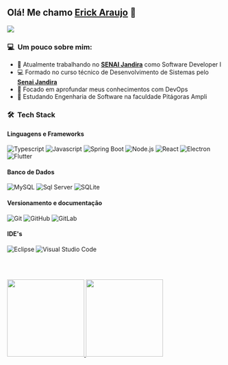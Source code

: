 ## Olá! Me chamo [Erick Araujo](https://www.linkedin.com/in/erick-araujo-a51b0014b/) 👋
![](https://komarev.com/ghpvc/?username=erickaraujoo&color=A22899)

### 💻 &nbsp;Um pouco sobre mim:

- 🏢 Atualmente trabalhando no **[SENAI Jandira](https://jandira.sp.senai.br)** como Software Developer I
- 💻 Formado no curso técnico de Desenvolvimento de Sistemas pelo **[Senai Jandira](https://jandira.sp.senai.br/curso/85566/127/tecnico-de-desenvolvimento-de-sistemas)**
- 📖 Focado em aprofundar meus conhecimentos com DevOps
- 🌟 Estudando Engenharia de Software na faculdade Pitágoras Ampli

### 🛠 &nbsp;Tech Stack

#### Linguagens e Frameworks

![Typescript](https://img.shields.io/badge/TypeScript-007ACC?style=for-the-badge&logo=typescript&logoColor=white)
![Javascript](https://img.shields.io/badge/Javascript-007ACC?style=for-the-badge&logo=javascript&logoColor=white)
![Spring Boot](https://img.shields.io/badge/Spring--Boot-6DB33F?style=for-the-badge&logo=spring&logoColor=white)
![Node.js](https://img.shields.io/badge/Node.js-43853D?style=for-the-badge&logo=ts-node&logoColor=white)
![React](https://img.shields.io/badge/React-20232A?style=for-the-badge&logo=react&logoColor=61DAFB)
![Electron](https://img.shields.io/badge/Electron-20232A?style=for-the-badge&logo=electron&logoColor=61DAFB)
![Flutter](https://img.shields.io/badge/-Flutter-white?style=for-the-badge&logo=flutter&logoColor=61DAFB)

#### Banco de Dados

![MySQL](https://img.shields.io/badge/MySQL-00000F?style=for-the-badge&logo=mysql&logoColor=white)
![Sql Server](https://img.shields.io/badge/SqlServer-003B57?style=for-the-badge&logo=microsoft-sql-server&logoColor=white)
![SQLite](https://img.shields.io/badge/sqlite-white?style=for-the-badge&logo=sqlite&logoColor=61DAFB)

#### Versionamento e documentação

![Git](https://img.shields.io/badge/Git-F05032?style=for-the-badge&logo=git&logoColor=white)
![GitHub](https://img.shields.io/badge/GitHub-100000?style=for-the-badge&logo=github&logoColor=white)
![GitLab](https://img.shields.io/badge/GitLab-330F63?style=for-the-badge&logo=gitlab&logoColor=white)

#### IDE's

![Eclipse](https://img.shields.io/badge/Eclipse-2C2255?style=for-the-badge&logo=eclipse&logoColor=white)
![Visual Studio Code](https://img.shields.io/badge/Visual_Studio_Code-0078D4?style=for-the-badge&logo=visual%20studio%20code&logoColor=white)

<br />
<br />

<p>
<a href="https://github.com/erickaraujoo">
  <img height="180em" src="https://github-readme-stats.vercel.app/api?username=erickaraujoo&show_icons=true&theme=dracula&title_color=00ffff" />
  <img height="180em" src="https://github-readme-stats-eight-theta.vercel.app/api/top-langs/?username=erickaraujoo&theme=dracula&layout=compact&title_color=00ffff" />
</a>
</p>
